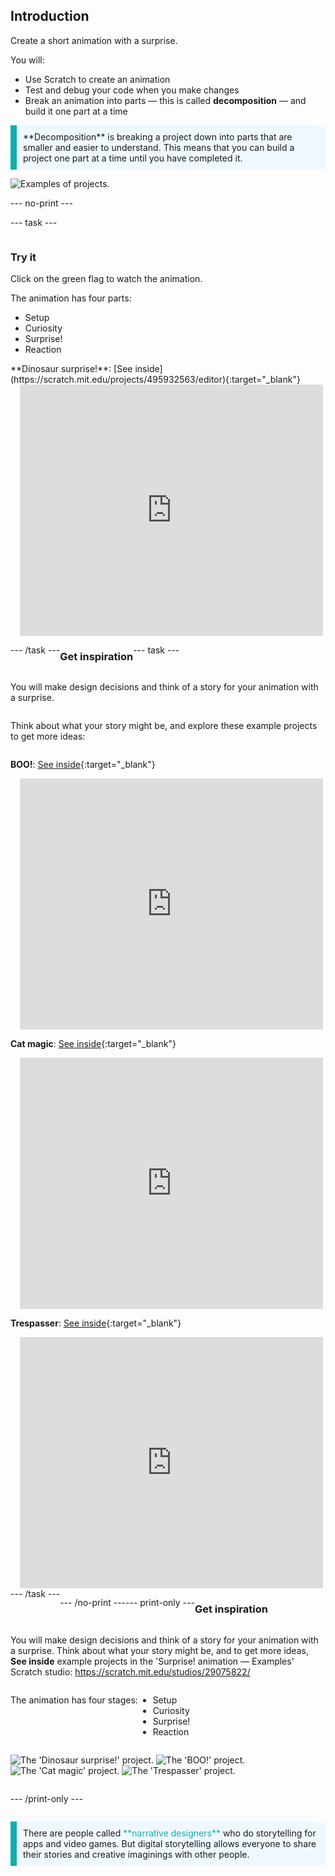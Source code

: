 ## Introduction

Create a short animation with a surprise.

You will:

+ Use Scratch to create an animation
+ Test and debug your code when you make changes
+ Break an animation into parts — this is called **decomposition** — and build it one part at a time

<p style="border-left: solid; border-width:10px; border-color: #0faeb0; background-color: aliceblue; padding: 10px;">
**Decomposition** is breaking a project down into parts that are smaller and easier to understand. This means that you can build a project one part at a time until you have completed it. 
</p>

![Examples of projects.](images/surprise-example.png)

--- no-print ---

--- task ---

<div style="display: flex; flex-wrap: wrap">
<div style="flex-basis: 200px; flex-grow: 1">  

### Try it 

Click on the green flag to watch the animation.

The animation has four parts:
+ Setup
+ Curiosity
+ Surprise!
+ Reaction

</div>
<div>
**Dinosaur surprise!**: [See inside](https://scratch.mit.edu/projects/495932563/editor){:target="_blank"}
<div class="scratch-preview" style="margin-left: 15px;">
  <iframe allowtransparency="true" width="485" height="402" src="https://scratch.mit.edu/projects/embed/495932563/?autostart=false" frameborder="0"></iframe>
</div>

</div>

--- /task ---

### Get inspiration 

--- task ---

You will make design decisions and think of a story for your animation with a surprise.

Think about what your story might be, and explore these example projects to get more ideas:

**BOO!**: [See inside](https://scratch.mit.edu/projects/498655116/editor){:target="_blank"}
<div class="scratch-preview" style="margin-left: 15px;">
  <iframe allowtransparency="true" width="485" height="402" src="https://scratch.mit.edu/projects/embed/498655116/?autostart=false" frameborder="0"></iframe>
</div>

**Cat magic**: [See inside](https://scratch.mit.edu/projects/498615133/editor){:target="_blank"}
<div class="scratch-preview" style="margin-left: 15px;">
  <iframe allowtransparency="true" width="485" height="402" src="https://scratch.mit.edu/projects/embed/498615133/?autostart=false" frameborder="0"></iframe>
</div>

**Trespasser**: [See inside](https://scratch.mit.edu/projects/498616008/editor){:target="_blank"}
<div class="scratch-preview" style="margin-left: 15px;">
  <iframe allowtransparency="true" width="485" height="402" src="https://scratch.mit.edu/projects/embed/498616008/?autostart=false" frameborder="0"></iframe>
</div>
--- /task ---

--- /no-print ---

--- print-only ---

### Get inspiration 

You will make design decisions and think of a story for your animation with a surprise. Think about what your story might be, and to get more ideas, **See inside** example projects in the 'Surprise! animation — Examples' Scratch studio: https://scratch.mit.edu/studios/29075822/

The animation has four stages:
+ Setup
+ Curiosity
+ Surprise!
+ Reaction

![The 'Dinosaur surprise!' project.](images/dinosaur-surprise.png)
![The 'BOO!' project.](images/boo.png)
![The 'Cat magic' project.](images/cat-magic.png)
![The 'Trespasser' project.](images/tresspass.png)

--- /print-only ---

<p style="border-left: solid; border-width:10px; border-color: #0faeb0; background-color: aliceblue; padding: 10px;">
There are people called <span style="color: #0faeb0">**narrative designers**</span> who do storytelling for apps and video games. But digital storytelling allows everyone to share their stories and creative imaginings with other people.
</p>
 
